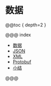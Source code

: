 # 数据

@@toc { depth=2 }

@@@ index

* [数据](data.0.md)
* [JSON](data.1.md)
* [XML](data.2.md)
* [Protobuf](data.3.md)
* [小结](data.z.md)

@@@
